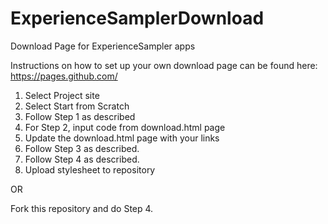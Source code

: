 # ExperienceSamplerDownload
Download Page for ExperienceSampler apps

Instructions on how to set up your own download page can be found here: https://pages.github.com/

1. Select Project site
2. Select Start from Scratch
3. Follow Step 1 as described
4. For Step 2, input code from download.html page
5. Update the download.html page with your links
6. Follow Step 3 as described.
7. Follow Step 4 as described.
8. Upload stylesheet to repository

OR

Fork this repository and do Step 4.

